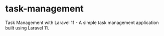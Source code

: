 # task-management
Task Management with Laravel 11 - A simple task management application built using Laravel 11.
